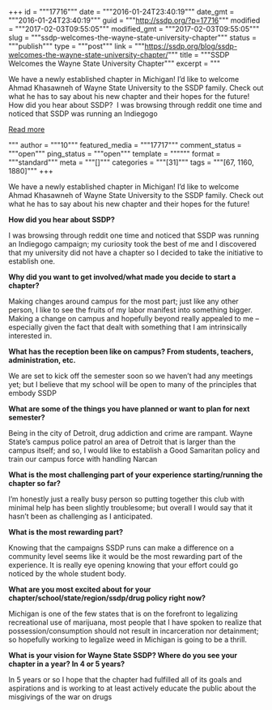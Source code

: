 +++
id = """17716"""
date = """2016-01-24T23:40:19"""
date_gmt = """2016-01-24T23:40:19"""
guid = """http://ssdp.org/?p=17716"""
modified = """2017-02-03T09:55:05"""
modified_gmt = """2017-02-03T09:55:05"""
slug = """ssdp-welcomes-the-wayne-state-university-chapter"""
status = """publish"""
type = """post"""
link = """https://ssdp.org/blog/ssdp-welcomes-the-wayne-state-university-chapter/"""
title = """SSDP Welcomes the Wayne State University Chapter"""
excerpt = """<p>We have a newly established chapter in Michigan! I&#8217;d like to welcome Ahmad Khasawneh of Wayne State University to the SSDP family. Check out what he has to say about his new chapter and their hopes for the future! How did you hear about SSDP?  I was browsing through reddit one time and noticed that SSDP was running an Indiegogo</p>
<div class="h10"></div>
<p><a class="more-link2 flat" href="https://ssdp.org/blog/ssdp-welcomes-the-wayne-state-university-chapter/">Read more</a></p>
"""
author = """10"""
featured_media = """17717"""
comment_status = """open"""
ping_status = """open"""
template = """"""
format = """standard"""
meta = """[]"""
categories = """[31]"""
tags = """[67, 1160, 1880]"""
+++
<p class="qowt-li-0_0 qowt-list">We have a newly established chapter in Michigan! I&#8217;d like to welcome Ahmad Khasawneh of Wayne State University to the SSDP family. Check out what he has to say about his new chapter and their hopes for the future!</p>
<p class="qowt-li-0_0 qowt-list"></p>
<p id="E40" class="qowt-li-0_0 qowt-list"><strong><span id="E41" class="qowt-font1-Calibri">How did you hear about SSDP? </span></strong></p>
<p id="E42"><span id="E43" class="qowt-font1-Calibri">I was browsing through </span><span id="E45" class="qowt-font1-Calibri">reddit</span><span id="E47" class="qowt-font1-Calibri"> one time and noticed that SSDP was running an Indiegogo campaign; my curiosity took the best of me and I discovered that my university did not have a chapter so I decided to take the initiative to est</span><span id="E50" class="qowt-font1-Calibri">ablish one</span><span id="E51" class="qowt-font1-Calibri">.</span></p>
<p id="E52" class="qowt-li-0_0 qowt-list"><strong><span id="E53" class="qowt-font1-Calibri">Why did you want to get involved/what made you decide to start a chapter?</span><span id="E54" class="qowt-font1-Calibri"> </span></strong></p>
<p id="E55"><span id="E56" class="qowt-font1-Calibri">Making changes around campus for the most part; just like any other person, I like to see the fruits of my labor manifest into something bigger. Making a change on campus and hopefully beyond really appealed to me – especially given the fact that dealt with something that I am intrinsically interested in.</span></p>
<p id="E57" class="qowt-li-0_0 qowt-list"><strong><span id="E58" class="qowt-font1-Calibri">What has the reception been like on campus? From students, teachers, administration, etc.</span><span id="E59" class="qowt-font1-Calibri"> </span></strong></p>
<p id="E60"><span id="E61" class="qowt-font1-Calibri">We are set to kick off the semester soon so we haven’t had any meetings yet; but I believe that my school will be open to many of the principles that embody SSDP</span></p>
<p id="E62" class="qowt-li-0_0 qowt-list"><strong><span id="E63" class="qowt-font1-Calibri">What are some of the things you have planned or want to plan for next semester?</span><span id="E64" class="qowt-font1-Calibri"> </span></strong></p>
<p id="E65"><span id="E66" class="qowt-font1-Calibri">Being in the city of Detroit, drug addiction and crime are rampant. Wayne State’s campus police patrol an area of Detroit that is larger than the campus itself; and so, I would like to establish a Good Samaritan policy and train our campus force with handling </span><span id="E68" class="qowt-font1-Calibri">Narcan</span></p>
<p id="E70" class="qowt-li-0_0 qowt-list"><strong><span id="E71" class="qowt-font1-Calibri">What is the most challenging part of your experience starting/running the chapter so far? </span></strong></p>
<p id="E72"><span id="E73" class="qowt-font1-Calibri">I’m honestly just a really busy person so putting together this club with minimal help has been slightly troublesome; but overall I would say that it hasn’t been as challenging as I anticipated.</span></p>
<p id="E74" class="qowt-li-0_0 qowt-list"><strong><span id="E75" class="qowt-font1-Calibri">What is the most rewarding part?</span><span id="E76" class="qowt-font1-Calibri"> </span></strong></p>
<p id="E77"><span id="E78" class="qowt-font1-Calibri">Knowing that the campaigns SSDP runs can make a difference on a community level seems like it would be the most rewarding part of the experience</span><span id="E79" class="qowt-font1-Calibri">. It is really eye opening knowing that your effort could go noticed by the whole student body.</span></p>
<p id="E80" class="qowt-li-0_0 qowt-list"><strong><span id="E81" class="qowt-font1-Calibri">What are you most excited about for your chapter/school/state/region/</span><span id="E83" class="qowt-font1-Calibri">ssdp</span><span id="E85" class="qowt-font1-Calibri">/drug policy right now?</span></strong></p>
<p id="E86"><span id="E87" class="qowt-font1-Calibri">Michigan is one of the few states that is on the forefront to legalizing recreational use of marijuana, most people that I have spoken to realize that possession/consumption should not result in incarceration nor detainment; so hopefully working to legalize weed in Michigan is going to be a thrill. </span></p>
<p id="E88" class="qowt-li-0_0 qowt-list"><strong><span id="E89" class="qowt-font1-Calibri">What is your vision for Wayne State SSDP? Where do you see your chapter in a year? </span><span id="E90" class="qowt-font1-Calibri">In</span><span id="E91" class="qowt-font1-Calibri"> 4 or 5 years?</span></strong></p>
<p id="E92"><span id="E93" class="qowt-font1-Calibri">In 5 years or so I hope that the chapter had fulfilled all of its goals and aspirations and is working to at least actively educate the public about the misgivings of the war on drugs</span></p>
